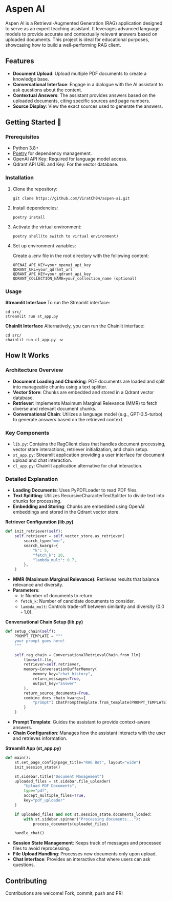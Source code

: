 # Aspen AI

Aspen AI is a Retrieval-Augmented Generation (RAG) application designed to serve as an expert teaching assistant. It leverages advanced language models to provide accurate and contextually relevant answers based on uploaded documents. This project is ideal for educational purposes, showcasing how to build a well-performing RAG client.

## Features
- **Document Upload**: Upload multiple PDF documents to create a knowledge base.
- **Conversational Interface**: Engage in a dialogue with the AI assistant to ask questions about the content.
- **Contextual Answers**: The assistant provides answers based on the uploaded documents, citing specific sources and page numbers.
- **Source Display**: View the exact sources used to generate the answers.

## Getting Started 🚀

### Prerequisites
- Python 3.8+
- [Poetry](https://python-poetry.org/docs/) for dependency management.
- OpenAI API Key: Required for language model access.
- Qdrant API URL and Key: For the vector database.

### Installation
1. Clone the repository:
    ```
    git clone https://github.com/ViratCh04/aspen-ai.git
    ```
2. Install dependencies:
    ```
    poetry install
    ```
3. Activate the virtual environment:
    ```
    poetry shell(to switch to virtual environment)
    ```
4. Set up environment variables:
    
    Create a .env file in the root directory with the following content:
    ```
    OPENAI_API_KEY=your_openai_api_key
    QDRANT_URL=your_qdrant_url
    QDRANT_API_KEY=your_qdrant_api_key
    QDRANT_COLLECTION_NAME=your_collection_name (optional)
    ```

### Usage
<b>Streamlit Interface</b>
To run the Streamlit interface:

```
cd src/
streamlit run st_app.py
```
<b>Chainlit Interface</b>
Alternatively, you can run the Chainlit interface:

```
cd src/
chainlit run cl_app.py -w
```

## How It Works
### Architecture Overview
- **Document Loading and Chunking**: PDF documents are loaded and split into manageable chunks using a text splitter.
- **Vector Store**: Chunks are embedded and stored in a Qdrant vector database.
- **Retriever**: Implements Maximum Marginal Relevance (MMR) to fetch diverse and relevant document chunks.
- **Conversational Chain**: Utilizes a language model (e.g., GPT-3.5-turbo) to generate answers based on the retrieved context.
### Key Components
- `lib.py`: Contains the RagClient class that handles document processing, vector store interactions, retriever initialization, and chain setup.
- `st_app.py`: Streamlit application providing a user interface for document upload and chat interaction.
- `cl_app.py`: Chainlit application alternative for chat interaction.

### Detailed Explanation
- **Loading Documents**: Uses PyPDFLoader to read PDF files.
- **Text Splitting**: Utilizes RecursiveCharacterTextSplitter to divide text into chunks for processing.
- **Embedding and Storing**: Chunks are embedded using OpenAI embeddings and stored in the Qdrant vector store.


<b>Retriever Configuration (lib.py)</b>

```python
def init_retriever(self):
    self.retriever = self.vector_store.as_retriever(
        search_type="mmr",
        search_kwargs={
            "k": 5,
            "fetch_k": 20,
            "lambda_mult": 0.7,
        },
    )
```

- **MMR (Maximum Marginal Relevance)**: Retrieves results that balance relevance and diversity.
- **Parameters**:
    - `k`: Number of documents to return.
    - `fetch_k`: Number of candidate documents to consider.
    - `lambda_mult`: Controls trade-off between similarity and diversity (0.0 - 1.0).


<b>Conversational Chain Setup (lib.py)</b>

```python
def setup_chain(self):
    PROMPT_TEMPLATE = """
    your prompt goes here!
    """

    self.rag_chain = ConversationalRetrievalChain.from_llm(
        llm=self.llm,
        retriever=self.retriever,
        memory=ConversationBufferMemory(
            memory_key="chat_history",
            return_messages=True,
            output_key="answer"
        ),
        return_source_documents=True,
        combine_docs_chain_kwargs={
            "prompt": ChatPromptTemplate.from_template(PROMPT_TEMPLATE)
        }
    )
```

- **Prompt Template**: Guides the assistant to provide context-aware answers.
- **Chain Configuration**: Manages how the assistant interacts with the user and retrieves information.

<b>Streamlit App (st_app.py)</b>

```python
def main():
    st.set_page_config(page_title="RAG Bot", layout="wide")
    init_session_state()

    st.sidebar.title("Document Management")
    uploaded_files = st.sidebar.file_uploader(
        "Upload PDF Documents",
        type="pdf",
        accept_multiple_files=True,
        key="pdf_uploader"
    )

    if uploaded_files and not st.session_state.documents_loaded:
        with st.sidebar.spinner("Processing documents..."):
            process_documents(uploaded_files)

    handle_chat()
```
- **Session State Management**: Keeps track of messages and processed files to avoid reprocessing.
- **File Upload Handling**: Processes new documents only upon upload.
- **Chat Interface**: Provides an interactive chat where users can ask questions.


## Contributing
Contributions are welcome! Fork, commit, push and PR!